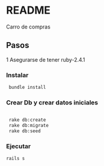 # README

Carro de compras

## Pasos

1 Asegurarse de tener ruby-2.4.1

### Instalar

```sh
 bundle install 
```

### Crear Db y crear datos iniciales

```sh

 rake db:create
 rake db:migrate
 rake db:seed
```

### Ejecutar

```sh
rails s 
```
